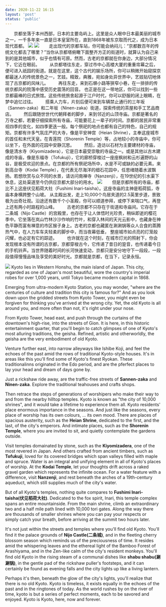 ```yaml
---
date: 2020-11-22 16:15
layout: 'post'
status: 'public'
---
```


&emsp;&emsp;京都坐落于本州西部，日本的主要岛屿上。这里是众人眼中日本最美丽的城市之一，一千多年来一直是日本皇室所在，直到1868年被东京取而代之，成为日本现代首都。
![](https://vkceyugu.cdn.bspapp.com/VKCEYUGU-imgbed/868bd8f2-335c-4c67-854f-8f9cc680cced.jpg)
![](https://cdn.pixabay.com/photo/2018/08/22/20/49/kyoto-3624588_1280.jpg)
&emsp;&emsp;走出现代的京都车站，你可能会纳闷儿：“京都数百年的传统文化都去了哪里？”当你从京都塔俯瞰下面整齐方正的街道时，就算认为自己来到的是其他城市，似乎也情有可原。然而，古老的京都就在你身边，大部分情况下，它近在眼前。
&emsp;&emsp;从京都塔往东走，穿过市中心高楼大厦的重重帘幕之后，便可进入祇园的街道。就是在这里，这个古代的娱乐场所，你可以稍微开始窥探京都最迷人的传统景色之一，艺妓。精致，典雅，宛如身处异世界中，艺妓贴切地体现了古京都的风味儿。
&emsp;&emsp;再往东走，来到石塀小路等狭窄小巷，在一排排的传统京都风的院落中感受历史震荡的回音。
也正是在这一带地区，你可以找到一些京都最棒的日式旅馆。这些传统旅舍起源于江户时代，你可以舒服的闭上眼睛，在梦中追忆过往。
&emsp;&emsp;搭乘人力车，片刻后便可来到车辆禁止通行的三年坂（Sannen-zaka）和二年坂（Ninen-zaka）街道，探索传统的茶屋和手工艺品商店。
&emsp;&emsp;然后跟随世世代代朝拜者的脚步，来到邻近的山顶寺庙。京都是著名的万寺之都，若要仔细探索所有寺庙，可能要花上一辈子的时间。京都的居民非常重视四季的变化，如四季更迭一般。每个祭祀的地点也都有自己的特色，自己的规矩。京都有许多气氛庄严的大寺，像是平安神宫（Heian Shrine），主奉这座城市的首任和末代天皇。在青莲院（Shorenin Temple）等，占地较小的寺庙中，你可以坐下，在外面的花园中安静沉思。
&emsp;&emsp;然后，造访以石材为主要建材的寺庙，像是清水寺（Kiyomizadera），它是日本最受崇敬的寺庙之一。或是其他以古木建成的寺庙，像是东福寺（Tofukuji），它的廊桥穿梭过一座座枫树和云杉遍野的山谷，是极受欢迎的景点。在京都的所有祭祀场所中，水是不可或缺的必要元素。来到高台寺（Kodai Temple），在代表无尽海洋的细石花园中，任思绪随着水波飘扬。若想欣赏与众不同的水景，请访问南禅寺（Nanzenji），在19世纪的引水渠下休息，这处渠道至今仍供应京都大部分的用水。
![](https://cdn.pixabay.com/photo/2013/08/18/02/28/heian-shrine-173570_1280.jpg)
&emsp;&emsp;但是京都所有的寺庙，都比不上这座伏见稻荷大社（Fushimi Inari-taisha）。这座寺庙的主神是稻荷狐，寺庙本身横跨整个山坡。
从主殿出发，走上10,000个鸟居夹道的2.5英里步道，景致极为出奇壮观。沿途还有数千个小圣殿，你可以顺道参拜，或停下来喘口气，再登上还有两小时路程的山峰。
&emsp;&emsp;古老的京都不只存在于街道和寺庙间。它存在于二条城（Nijo Castle）的宫殿里，也存在于让人体悟时光珍贵，稍纵即逝的樱花季中。它坐落在岚山竹林沙沙作响的竹叶，和穿入林间的天光云影中，也藏身在神色平静而富有禅意的市区猴子身上。古老的京都也藏匿在涮涮锅等众人合食的蒸腾热气中，在人力车车夫轻柔的脚步中，而当夜幕低垂， 整座城市如点亮的灯笼般闪耀，也必定有它的踪迹。
&emsp;&emsp;也许就在这个时刻，在城市灯光的照射下，你会发现根本没有所谓的古京都，京都穿梭古今，它传递了昔日的跫音，也传递着今日的手机铃声。当世界随着时间的长河快速变动，京都只是安分地守下一段段，一段段值得慢慢品味及享受的美好时光。京都就是京都，在当下，记录永恒。

![](https://cdn.pixabay.com/photo/2017/05/20/10/27/kinkaku-ji-2328557_1280.jpg)
Kyoto lies in Western Honshu, the main island of Japan. This city, regarded as one of Japan's most beautiful, wore the country's imperial robes for over 1,000 years, until Tokyo became modern capital in 1868.

Emerging from ultra-modern Kyoto Station, you may wonder, "where are the centuries of culture and tradition this city is famous for?" And as you look down upon the gridded streets from Kyoto Tower, you might even be forgiven for thinking you've arrived at the wrong city. Yet, the old Kyoto is all around you, and more often than not, it's right under your nose.

From Kyoto Tower, head east, and push through the curtains of the downtown's high-rise, into the streets of Gion. It is here, in this historic entertainment quarter, that you'll begin to catch glimpses of one of Kyoto's most alluring traditions, the geisha. Refined, artistic and otherworldly, the geisha are the very embodiment of old Kyoto.

Venture further east, into narrow alleyways like Ishibe Koji, and feel the echoes of the past amid the rows of traditional Kyoto-style houses. It's in areas like this you'll find some of Kyoto's finest Ryokan. These traditionalinns originated in the Edo period, and are the pferfect places to lay your head and dream of days gone by.

Just a rickshaw ride away, are the traffic-free streets of **Sannen-zaka** and **Ninen-zaka**. Explore the traditional teahouses and crafts shops. 

Then retrace the steps of generations of worshipers who make their way to and from the nearby hilltop temples. Kyoto is known as "the city of 10,000 shrines", and it would take a lifetime to experience them all. Kyoto residents'  place enormous importance in the seasons. And just like the seasons, every place of worship has its own colours, ... its own mood. There are places of spacious austerity, such as the **Heian Shrine**, dedicated to the first, and the last, of the city's emperors. And intimate places, such as the **Shorenin Temple**, where you are invited to sit, and quietly contemplate the gardens outside.

Visit temples domainated by stone, such as the **Kiyomizadera**, one of the most revered in Japan. And others crafted from ancient timbers, such as **Tofukuji**, loved for its covered bridges which span valleys filled with maple and spruce. Water is an integral and unifying element in all of Kyoto's places of worship. At the **Kodai Temple**, let your thoughts drift across a raked gravel garden which represents the infinite ocean. For a water feature with a difference, visit **Nanzenji**, and rest beneath the arches of a 19th-century aqueduct, which still supplies much of the city's water.

But of all Kyoto's temples, nothing quite compares to **Fushimi Inari-taisha(伏见稻荷大社)**. Dedicated to the fox spirit, Inari, this temple complex spans an entire mountainside. From the main shrine, climb an extraordinary two and a half mile path lined with 10,000 tori gates. Along the way there are thousands of smaller shrines where you can pay your respects or simply catch your breath, before arriving at the summit two hours later.

It's not just within the streets and temples where you'll find old Kyoto. You'll find it the palace grounds of **Nijo Castle(二条城)**, and in the fleeting cherry blossom season which reminds us of the preciousness of time. It resides amid the whispering leaves and the ethereal light of the Bamboo Forest of Arashiyama, and in the Zen-like calm of the city's resident monkeys. You'll find old Kyoto in the rising steam of a communal dishes like **shabu shabu(涮涮锅)**, in the gentle pad of the rickshaw puller's footsteps, and it can certainly be found as evening falls and the city lights up like a living lantern.

Perhaps it's then, beneath the glow of the city's lights, you'll realize that there is no old Kyoto. Kyoto is timeless, it exists equally in the echoes of the past and in the ringtones of today. As the world rushes by on the river of time, kyoto is but a series of perfect moments,  each to be savored and enjoyed. Kyoto is Kyoto, here, now and forever.